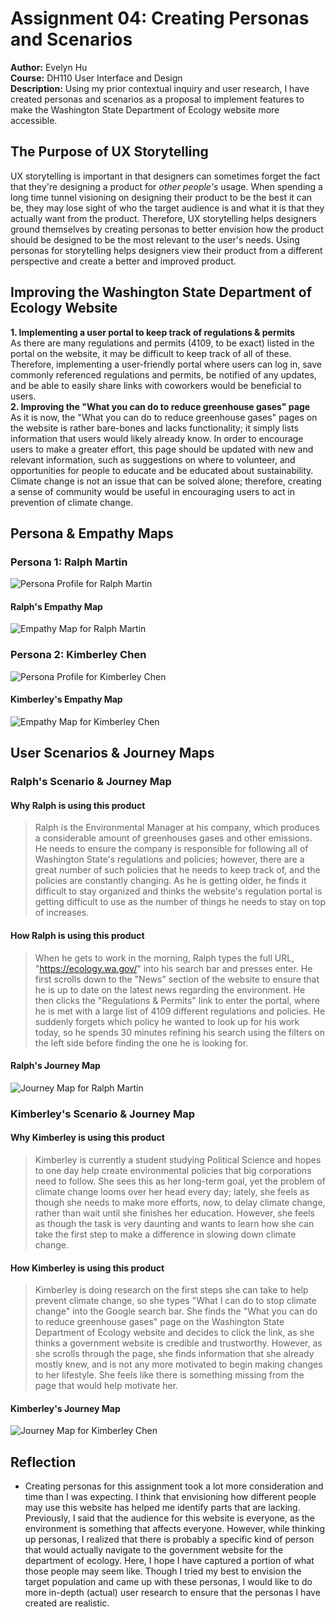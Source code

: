 # Assignment 04: Creating Personas and Scenarios
**Author:** Evelyn Hu  
**Course:** DH110 User Interface and Design  
**Description:** Using my prior contextual inquiry and user research, I have created personas and scenarios as a proposal to implement features to make the Washington State Department of Ecology website more accessible.

## The Purpose of UX Storytelling
UX storytelling is important in that designers can sometimes forget the fact that they're designing a product for *other people's* usage. When spending a long time tunnel visioning on designing their product to be the best it can be, they may lose sight of who the target audience is and what it is that they actually want from the product. Therefore, UX storytelling helps designers ground themselves by creating personas to better envision how the product should be designed to be the most relevant to the user's needs. Using personas for storytelling helps designers view their product from a different perspective and create a better and improved product.

## Improving the Washington State Department of Ecology Website
**1. Implementing a user portal to keep track of regulations & permits**  
As there are many regulations and permits (4109, to be exact) listed in the portal on the website, it may be difficult to keep track of all of these. Therefore, implementing a user-friendly portal where users can log in, save commonly referenced regulations and permits, be notified of any updates, and be able to easily share links with coworkers would be beneficial to users.  
**2. Improving the "What you can do to reduce greenhouse gases" page**  
As it is now, the "What you can do to reduce greenhouse gases" pages on the website is rather bare-bones and lacks functionality; it simply lists information that users would likely already know. In order to encourage users to make a greater effort, this page should be updated with new and relevant information, such as suggestions on where to volunteer, and opportunities for people to educate and be educated about sustainability. Climate change is not an issue that can be solved alone; therefore, creating a sense of community would be useful in encouraging users to act in prevention of climate change.

## Persona & Empathy Maps
### Persona 1: Ralph Martin
![Persona Profile for Ralph Martin](persona1.png)  

#### Ralph's Empathy Map
![Empathy Map for Ralph Martin](empathy1.png)  

### Persona 2: Kimberley Chen
![Persona Profile for Kimberley Chen](persona2.png)  

#### Kimberley's Empathy Map
![Empathy Map for Kimberley Chen](empathy2.png)  

## User Scenarios & Journey Maps
### Ralph's Scenario & Journey Map
#### Why Ralph is using this product
> Ralph is the Environmental Manager at his company, which produces a considerable amount of greenhouses gases and other emissions. He needs to ensure the company is responsible for following all of Washington State's regulations and policies; however, there are a great number of such policies that he needs to keep track of, and the policies are constantly changing. As he is getting older, he finds it difficult to stay organized and thinks the website's regulation portal is getting difficult to use as the number of things he needs to stay on top of increases.
#### How Ralph is using this product
> When he gets to work in the morning, Ralph types the full URL, "https://ecology.wa.gov/" into his search bar and presses enter. He first scrolls down to the "News" section of the website to ensure that he is up to date on the latest news regarding the environment. He then clicks the "Regulations & Permits" link to enter the portal, where he is met with a large list of 4109 different regulations and policies. He suddenly forgets which policy he wanted to look up for his work today, so he spends 30 minutes refining his search using the filters on the left side before finding the one he is looking for.
#### Ralph's Journey Map
![Journey Map for Ralph Martin](journey1.png)  

### Kimberley's Scenario & Journey Map
#### Why Kimberley is using this product
> Kimberley is currently a student studying Political Science and hopes to one day help create environmental policies that big corporations need to follow. She sees this as her long-term goal, yet the problem of climate change looms over her head every day; lately, she feels as though she needs to make more efforts, now, to delay climate change, rather than wait until she finishes her education. However, she feels as though the task is very daunting and wants to learn how she can take the first step to make a difference in slowing down climate change.
#### How Kimberley is using this product
> Kimberley is doing research on the first steps she can take to help prevent climate change, so she types "What I can do to stop climate change" into the Google search bar. She finds the "What you can do to reduce greenhouse gases" page on the Washington State Department of Ecology website and decides to click the link, as she thinks a government website is credible and trustworthy. However, as she scrolls through the page, she finds information that she already mostly knew, and is not any more motivated to begin making changes to her lifestyle. She feels like there is something missing from the page that would help motivate her.
#### Kimberley's Journey Map
![Journey Map for Kimberley Chen](journey2.png)  

## Reflection
- Creating personas for this assignment took a lot more consideration and time than I was expecting. I think that envisioning how different people may use this website has helped me identify parts that are lacking. Previously, I said that the audience for this website is everyone, as the environment is something that affects everyone. However, while thinking up personas, I realized that there is probably a specific kind of person that would actually navigate to the government website for the department of ecology. Here, I hope I have captured a portion of what those people may seem like. Though I tried my best to envision the target population and came up with these personas, I would like to do more in-depth (actual) user research to ensure that the personas I have created are realistic.
